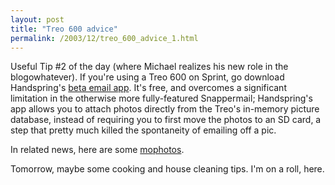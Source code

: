 ```yaml
---
layout: post
title: "Treo 600 advice"
permalink: /2003/12/treo_600_advice_1.html
---
```


<p>Useful Tip #2 of the day (where Michael realizes his new role in the blogowhatever).  If you're using a Treo 600 on Sprint, go download Handspring's <a href="http://support.handspring.com/esupport/forms/hsResolutionView.jsp?Reso lutionId=9444&lstProducts=4442">beta email app</a>.  It's free, and overcomes a significant limitation in the otherwise more fully-featured Snappermail; Handspring's app allows you to attach photos directly from the Treo's in-memory picture database, instead of requiring you to first move the photos to an SD card, a step that pretty much killed the spontaneity of emailing off a pic.</p>

<p>In related news, here are some <a href="http://sippey.typepad.com/photos/mophotos/">mophotos</a>.</p>

<p>Tomorrow, maybe some cooking and house cleaning tips.  I'm on a roll, here.</p>


